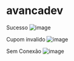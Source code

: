 # avancadev
Sucesso
![image](https://user-images.githubusercontent.com/26743709/98160370-e0416880-1ebc-11eb-83aa-2df3ba6227bf.png)

Cupom invalido
![image](https://user-images.githubusercontent.com/26743709/98160519-12eb6100-1ebd-11eb-83ee-d8d800ed1cc8.png)

Sem Conexão
![image](https://user-images.githubusercontent.com/26743709/98160644-38786a80-1ebd-11eb-8f9f-8c38da078649.png)

